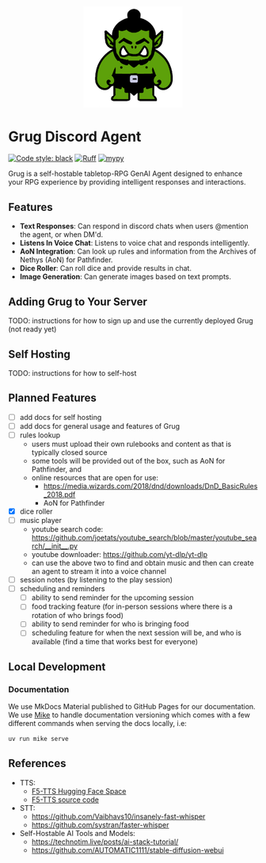 <p align="center">
  <a href="./"><img src="./docs/assets/grug.png" alt="Grug" width="200"></a>
</p>

# Grug Discord Agent

[![Code style: black](https://img.shields.io/badge/code%20style-black-000000.svg)](https://github.com/psf/black)
[![Ruff](https://img.shields.io/endpoint?url=https://raw.githubusercontent.com/astral-sh/ruff/main/assets/badge/v2.json)](https://github.com/astral-sh/ruff)
[![mypy](https://img.shields.io/badge/mypy-checked-blue)](https://github.com/python/mypy)

Grug is a self-hostable tabletop-RPG GenAI Agent designed to enhance your RPG experience by providing intelligent
responses and interactions.

## Features

- **Text Responses**: Can respond in discord chats when users @mention the agent, or when DM'd.
- **Listens In Voice Chat**: Listens to voice chat and responds intelligently.
- **AoN Integration**: Can look up rules and information from the Archives of Nethys (AoN) for Pathfinder.
- **Dice Roller**: Can roll dice and provide results in chat.
- **Image Generation**: Can generate images based on text prompts.

## Adding Grug to Your Server

TODO: instructions for how to sign up and use the currently deployed Grug (not ready yet)

## Self Hosting

TODO: instructions for how to self-host

## Planned Features

- [ ] add docs for self hosting
- [ ] add docs for general usage and features of Grug
- [ ] rules lookup
    - users must upload their own rulebooks and content as that is typically closed source
    - some tools will be provided out of the box, such as AoN for Pathfinder, and
    - online resources that are open for use:
        - https://media.wizards.com/2018/dnd/downloads/DnD_BasicRules_2018.pdf
        - AoN for Pathfinder
- [x] dice roller
- [ ] music player
    - youtube search code: https://github.com/joetats/youtube_search/blob/master/youtube_search/__init__.py
    - youtube downloader: https://github.com/yt-dlp/yt-dlp
    - can use the above two to find and obtain music and then can create an agent to stream it into a voice channel
- [ ] session notes (by listening to the play session)
- [ ] scheduling and reminders
    - [ ] ability to send reminder for the upcoming session
    - [ ] food tracking feature (for in-person sessions where there is a rotation of who brings food)
    - [ ] ability to send reminder for who is bringing food
    - [ ] scheduling feature for when the next session will be, and who is available (find a time that works best for
      everyone)

## Local Development

### Documentation

We use MkDocs Material published to GitHub Pages for our documentation. We use [Mike]() to handle documentation
versioning which comes with a few different commands when serving the docs locally, i.e:

```bash
uv run mike serve
```

## References

- TTS:
    - [F5-TTS Hugging Face Space](https://huggingface.co/spaces/mrfakename/E2-F5-TTS)
    - [F5-TTS source code](https://github.com/SWivid/F5-TTS)
- STT:
    - https://github.com/Vaibhavs10/insanely-fast-whisper
    - https://github.com/systran/faster-whisper
- Self-Hostable AI Tools and Models:
    - https://technotim.live/posts/ai-stack-tutorial/
    - https://github.com/AUTOMATIC1111/stable-diffusion-webui
